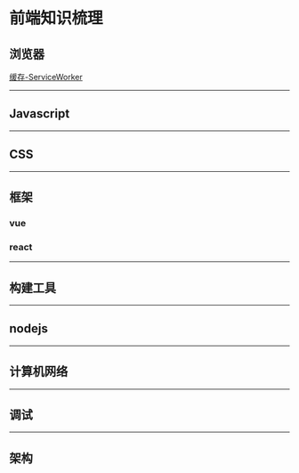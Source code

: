 # 前端知识梳理

## 浏览器

[缓存-ServiceWorker](/post/service-worker)

---

## Javascript

---

## CSS

---

## 框架

### vue

### react

---

## 构建工具

---

## nodejs

---

## 计算机网络

---

## 调试

---

## 架构
